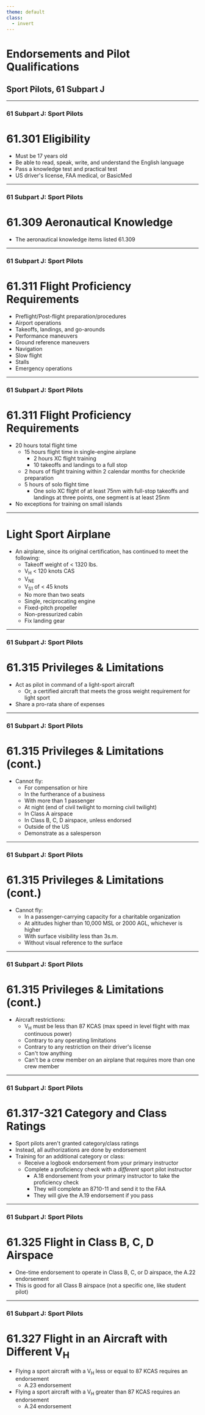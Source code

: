 ```yaml
---
theme: default
class:
  - invert
---
```


# Endorsements and Pilot Qualifications

## Sport Pilots, 61 Subpart J

---

### 61 Subpart J: Sport Pilots

# 61.301 Eligibility

- Must be 17 years old
- Be able to read, speak, write, and understand the English language
- Pass a knowledge test and practical test
- US driver's license, FAA medical, or BasicMed

---

### 61 Subpart J: Sport Pilots

# 61.309 Aeronautical Knowledge

- The aeronautical knowledge items listed 61.309

---

### 61 Subpart J: Sport Pilots

# 61.311 Flight Proficiency Requirements

- Preflight/Post-flight preparation/procedures
- Airport operations
- Takeoffs, landings, and go-arounds
- Performance maneuvers
- Ground reference maneuvers
- Navigation
- Slow flight
- Stalls
- Emergency operations

---

### 61 Subpart J: Sport Pilots

# 61.311 Flight Proficiency Requirements

- 20 hours total flight time
  - 15 hours flight time in single-engine airplane
    - 2 hours XC flight training
    - 10 takeoffs and landings to a full stop
  - 2 hours of flight training within 2 calendar months for checkride preparation
  - 5 hours of solo flight time
    - One solo XC flight of at least 75nm with full-stop takeoffs and landings at three points, one segment is at least 25nm
- No exceptions for training on small islands

---

# Light Sport Airplane

- An airplane, since its original certification, has continued to meet the following:
  - Takeoff weight of &lt; 1320 lbs.
  - V<sub>H</sub> &lt; 120 knots CAS
  - V<sub>NE</sub>
  - V<sub>S1</sub> of &lt; 45 knots
  - No more than two seats
  - Single, reciprocating engine
  - Fixed-pitch propeller
  - Non-pressurized cabin
  - Fix landing gear

---

### 61 Subpart J: Sport Pilots

# 61.315 Privileges & Limitations

- Act as pilot in command of a light-sport aircraft
  - Or, a certified aircraft that meets the gross weight requirement for light sport
- Share a pro-rata share of expenses

---

### 61 Subpart J: Sport Pilots

# 61.315 Privileges & Limitations (cont.)

- Cannot fly:
  - For compensation or hire
  - In the furtherance of a business
  - With more than 1 passenger
  - At night (end of civil twilight to morning civil twilight)
  - In Class A airspace
  - In Class B, C, D airspace, unless endorsed
  - Outside of the US
  - Demonstrate as a salesperson

---

### 61 Subpart J: Sport Pilots

# 61.315 Privileges & Limitations (cont.)

- Cannot fly:
  - In a passenger-carrying capacity for a charitable organization
  - At altitudes higher than 10,000 MSL or 2000 AGL, whichever is higher
  - With surface visibility less than 3s.m.
  - Without visual reference to the surface

---

### 61 Subpart J: Sport Pilots

# 61.315 Privileges & Limitations (cont.)

- Aircraft restrictions:
  - V<sub>H</sub> must be less than 87 KCAS (max speed in level flight with max continuous power)
  - Contrary to any operating limitations
  - Contrary to any restriction on their driver's license
  - Can't tow anything
  - Can't be a crew member on an airplane that requires more than one crew member

---

### 61 Subpart J: Sport Pilots

# 61.317-321 Category and Class Ratings

- Sport pilots aren't granted category/class ratings
- Instead, all authorizations are done by endorsement
- Training for an additional category or class:
  - Receive a logbook endorsement from your primary instructor
  - Complete a proficiency check with a _different_ sport pilot instructor
    - A.18 endorsement from your primary instructor to take the proficiency check
    - They will complete an 8710-11 and send it to the FAA
    - They will give the A.19 endorsement if you pass

<!--

The FAA form 8710-11 is the Airman Certificate and/or Rating Application for Sport Pilot

 -->

---

### 61 Subpart J: Sport Pilots

# 61.325 Flight in Class B, C, D Airspace

- One-time endorsement to operate in Class B, C, or D airspace, the A.22 endorsement
- This is good for all Class B airspace (not a specific one, like student pilot)

---

### 61 Subpart J: Sport Pilots

# 61.327 Flight in an Aircraft with Different V<sub>H</sub>

- Flying a sport aircraft with a V<sub>H</sub> less or equal to 87 KCAS requires an endorsement
  - A.23 endorsement
- Flying a sport aircraft with a V<sub>H</sub> greater than 87 KCAS requires an endorsement
  - A.24 endorsement
